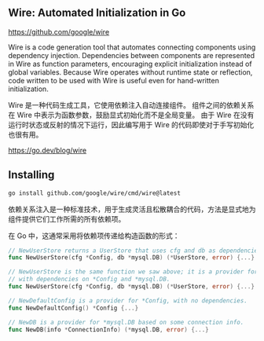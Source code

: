 
## Wire: Automated Initialization in Go

https://github.com/google/wire

Wire is a code generation tool that automates connecting components using dependency injection. Dependencies between components are represented in Wire as function parameters, encouraging explicit initialization instead of global variables. Because Wire operates without runtime state or reflection, code written to be used with Wire is useful even for hand-written initialization.

Wire 是一种代码生成工具，它使用依赖注入自动连接组件。 组件之间的依赖关系在 Wire 中表示为函数参数，鼓励显式初始化而不是全局变量。 由于 Wire 在没有运行时状态或反射的情况下运行，因此编写用于 Wire 的代码即使对于手写初始化也很有用。

https://go.dev/blog/wire

## Installing

```bash
go install github.com/google/wire/cmd/wire@latest
```

依赖关系注入是一种标准技术，用于生成灵活且松散耦合的代码，方法是显式地为组件提供它们工作所需的所有依赖项。

在 Go 中，这通常采用将依赖项传递给构造函数的形式：

```go
// NewUserStore returns a UserStore that uses cfg and db as dependencies.
func NewUserStore(cfg *Config, db *mysql.DB) (*UserStore, error) {...}
```

```go
// NewUserStore is the same function we saw above; it is a provider for UserStore,
// with dependencies on *Config and *mysql.DB.
func NewUserStore(cfg *Config, db *mysql.DB) (*UserStore, error) {...}

// NewDefaultConfig is a provider for *Config, with no dependencies.
func NewDefaultConfig() *Config {...}

// NewDB is a provider for *mysql.DB based on some connection info.
func NewDB(info *ConnectionInfo) (*mysql.DB, error) {...}
```
